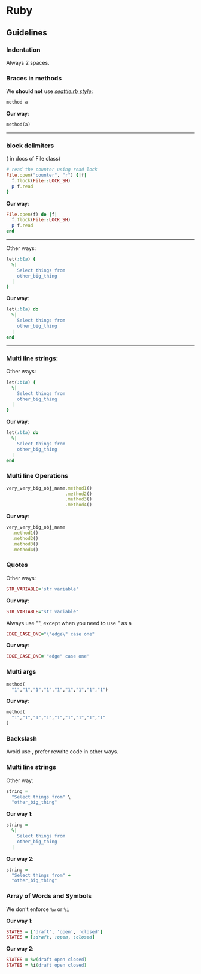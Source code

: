 # Ruby

## Guidelines

### Indentation

Always 2 spaces.

### Braces in methods

We **should not** use [*seattle.rb style*](https://twitter.com/mrb_bk/status/429000440429031424):

```ruby
method a
```

**Our way**:

```ruby
method(a)
```


---

### block delimiters

( in docs of File class)
```ruby
# read the counter using read lock
File.open("counter", "r") {|f|
  f.flock(File::LOCK_SH)
  p f.read
}
```

**Our way**:

```ruby
File.open(f) do |f|
  f.flock(File::LOCK_SH)
  p f.read  
end
```

---

Other ways:

```ruby
let(:bla) {
  %|
    Select things from
    other_big_thing
  |
}
```

**Our way**:

```ruby
let(:bla) do
  %|
    Select things from
    other_big_thing
  |
end
```

---

### Multi line strings:

Other ways:

```ruby
let(:bla) {
  %|
    Select things from
    other_big_thing
  |
}
```

**Our way**:

```ruby
let(:bla) do
  %|
    Select things from
    other_big_thing
  |
end
```

### Multi line Operations

```ruby
very_very_big_obj_name.method1()
                      .method2()
                      .method3()
                      .method4()
```

**Our way**:

```ruby
very_very_big_obj_name
  .method1()
  .method2()
  .method3()
  .method4()
```


### Quotes

Other ways:
 
```ruby
STR_VARIABLE='str variable'
```

**Our way**:
 
```ruby
STR_VARIABLE="str variable"
```

Always use "", except when you need to use " as a 

```ruby
EDGE_CASE_ONE="\"edge\" case one"
```

**Our way**:
 
```ruby
EDGE_CASE_ONE='"edge" case one'
```

### Multi args
```ruby
method(
  "1","1","1","1","1","1","1","1","1")
```

**Our way**:

```ruby
method(
  "1","1","1","1","1","1","1","1","1"
)
```


### Backslash

Avoid use \, prefer rewrite code in other ways.

### Multi line strings

Other way:
```ruby
string =
  "Select things from" \
  "other_big_thing"
```

**Our way 1**:

```ruby
string =
  %|
    Select things from
    other_big_thing
  |
```

**Our way 2**:

```ruby
string =
  "Select things from" +
  "other_big_thing"
```

### Array of Words and Symbols
We don't enforce `%w` or `%i`

**Our way 1**:
```ruby
STATES = ['draft', 'open', 'closed']
STATES = [:draft, :open, :closed]
```

**Our way 2**:
```ruby
STATES = %w(draft open closed)
STATES = %i(draft open closed)
```
